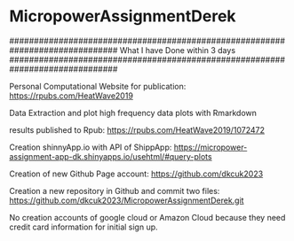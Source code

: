 # MicropowerAssignmentDerek
##############################################################################
What I have Done within 3 days
##############################################################################

Personal Computational Website for publication: https://rpubs.com/HeatWave2019

Data Extraction and plot high frequency data plots with Rmarkdown

results published to Rpub: https://rpubs.com/HeatWave2019/1072472

Creation shinnyApp.io with API of ShippApp: https://micropower-assignment-app-dk.shinyapps.io/usehtml/#query-plots

Creation of new Github Page account: https://github.com/dkcuk2023

Creation a new repository in Github and commit two files: https://github.com/dkcuk2023/MicropowerAssignmentDerek.git

No creation accounts of google cloud or Amazon Cloud because they need credit card information for initial sign up.
